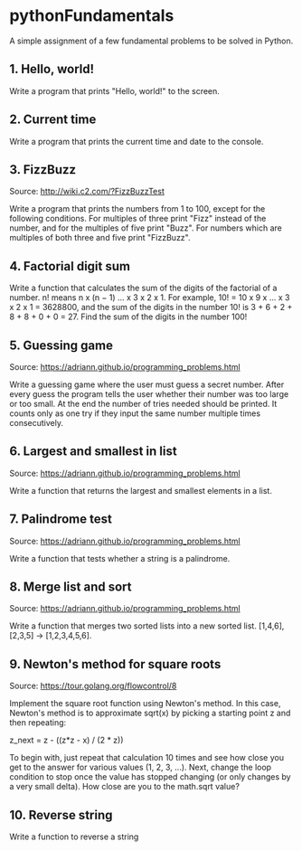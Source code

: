 # pythonFundamentals
A simple assignment of a few fundamental problems to be solved in Python.

## 1. Hello, world!

Write a program that prints "Hello, world!" to the screen.

## 2. Current time

Write a program that prints the current time and date to the console.

## 3. FizzBuzz

Source: http://wiki.c2.com/?FizzBuzzTest

Write a program that prints the numbers from 1 to 100, except for the following conditions. For multiples of three print "Fizz" instead of the number, and for the multiples of five print "Buzz". For numbers which are multiples of both three and five print "FizzBuzz".

## 4. Factorial digit sum

Write a function that calculates the sum of the digits of the factorial of a number. n! means n x (n − 1) ... x 3 x 2 x 1. For example, 10! = 10 x 9 x ... x 3 x 2 x 1 = 3628800, and the sum of the digits in the number 10! is 3 + 6 + 2 + 8 + 8 + 0 + 0 = 27. Find the sum of the digits in the number 100!

## 5. Guessing game

Source: https://adriann.github.io/programming_problems.html

Write a guessing game where the user must guess a secret number. After every guess the program tells the user whether their number was too large or too small. At the end the number of tries needed should be printed. It counts only as one try if they input the same number multiple times consecutively.

## 6. Largest and smallest in list

Source: https://adriann.github.io/programming_problems.html

Write a function that returns the largest and smallest elements in a list.

## 7. Palindrome test

Source: https://adriann.github.io/programming_problems.html

Write a function that tests whether a string is a palindrome.

## 8. Merge list and sort

Source: https://adriann.github.io/programming_problems.html

Write a function that merges two sorted lists into a new sorted list. [1,4,6],[2,3,5] → [1,2,3,4,5,6].

## 9. Newton's method for square roots

Source: https://tour.golang.org/flowcontrol/8

Implement the square root function using Newton's method. In this case, Newton's method is to approximate sqrt(x) by picking a starting point z and then repeating:

z_next = z - ((z*z - x) / (2 * z))

To begin with, just repeat that calculation 10 times and see how close you get to the answer for various values (1, 2, 3, ...). Next, change the loop condition to stop once the value has stopped changing (or only changes by a very small delta). How close are you to the math.sqrt value?

## 10. Reverse string

Write a function to reverse a string

